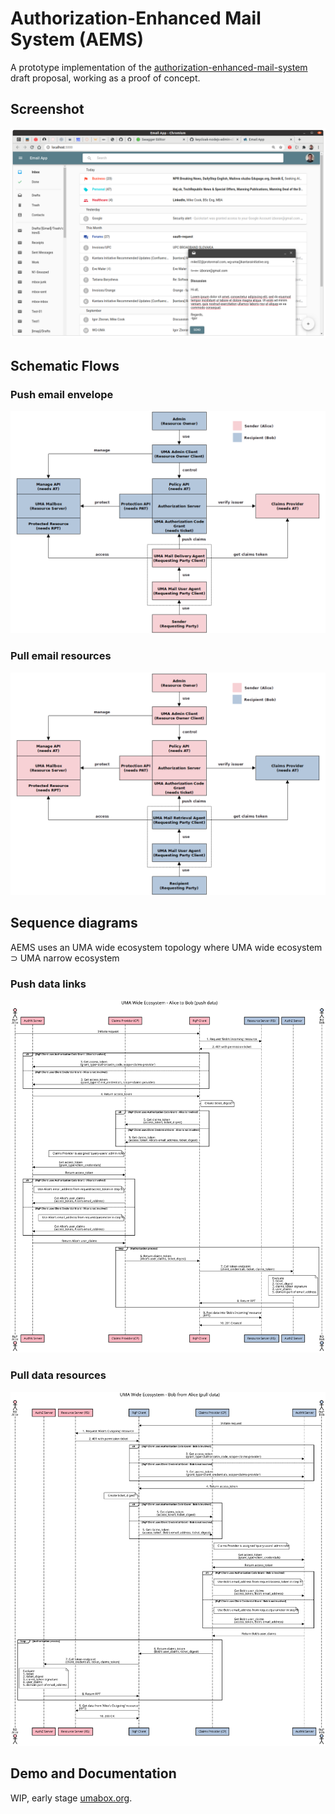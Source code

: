 # Authorization-Enhanced Mail System (AEMS)

A prototype implementation of the [authorization-enhanced-mail-system][1] draft proposal, working as a proof of concept.

## Screenshot

![GUI](./images/gui.png)

## Schematic Flows

### Push email envelope

![Schematic Flow - push data](./images/schematic-flow-push.png)

### Pull email resources

![Schematic Flow - pull data](./images/schematic-flow-pull.png)

## Sequence diagrams

AEMS uses an UMA wide ecosystem topology where UMA wide ecosystem ⊃ UMA narrow ecosystem

### Push data links

![Sequence Diagram - push data](./images/uma-wide-ecosystem-alice-to-bob-push-data.svg)

### Pull data resources

![Sequence Diagram - pull data](./images/uma-wide-ecosystem-bob-from-alice-pull-data.svg)

## Demo and Documentation

WIP, early stage [umabox.org][2].

[1]: https://github.com/uma-email/proposal
[2]: https://www.umabox.org
